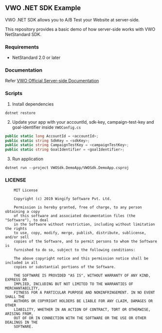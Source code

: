 ## VWO .NET SDK Example

VWO .NET SDK allows you to A/B Test your Website at server-side.

This repository provides a basic demo of how server-side works with VWO NetStandard SDK.

### Requirements

- NetStandard 2.0 or later

### Documentation

Refer [VWO Official Server-side Documentation](https://github.com/wingify/vwo-dotnet-sdk/blob/master/CONTRIBUTING.md)

### Scripts

1. Install dependencies

```
dotnet restore
```

2. Update your app with your accountId, sdk-key, campaign-test-key and goal-identifier inside `VWOConfig.cs`

```c#
public static long AccountId = <accountId>;
public static string SdkKey = <sdkKey>;
public static string CampaignTestKey = <campaignTestKey>;
public static string GoalIdentifier = <goalIdentifier>;

```

3. Run application

```
dotnet run --project VWOSdk.DemoApp/VWOSdk.DemoApp.csproj
```

### LICENSE

```text
    MIT License

    Copyright (c) 2019 Wingify Software Pvt. Ltd.

    Permission is hereby granted, free of charge, to any person obtaining a copy
    of this software and associated documentation files (the "Software"), to deal
    in the Software without restriction, including without limitation the rights
    to use, copy, modify, merge, publish, distribute, sublicense, and/or sell
    copies of the Software, and to permit persons to whom the Software is
    furnished to do so, subject to the following conditions:

    The above copyright notice and this permission notice shall be included in all
    copies or substantial portions of the Software.

    THE SOFTWARE IS PROVIDED "AS IS", WITHOUT WARRANTY OF ANY KIND, EXPRESS OR
    IMPLIED, INCLUDING BUT NOT LIMITED TO THE WARRANTIES OF MERCHANTABILITY,
    FITNESS FOR A PARTICULAR PURPOSE AND NONINFRINGEMENT. IN NO EVENT SHALL THE
    AUTHORS OR COPYRIGHT HOLDERS BE LIABLE FOR ANY CLAIM, DAMAGES OR OTHER
    LIABILITY, WHETHER IN AN ACTION OF CONTRACT, TORT OR OTHERWISE, ARISING FROM,
    OUT OF OR IN CONNECTION WITH THE SOFTWARE OR THE USE OR OTHER DEALINGS IN THE
    SOFTWARE.
```
